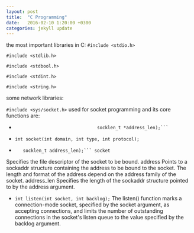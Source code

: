 ```yaml
---
layout: post
title:  "C Programming"
date:   2016-02-10 1:20:00 +0300
categories: jekyll update
---
```

the most important libraries in C:
```#include <stdio.h>```

```#include <stdlib.h>```

```#include <stdbool.h>```

```#include <stdint.h>```

```#include <string.h>```

some network libraries:

```#include <sys/socket.h>``` used for socket programming and its core functions are:

- ```int accept (int socket, struct sockaddr *address,
                                 socklen_t *address_len);```

- ```int socket(int domain, int type, int protocol);```

- ```int bind(int socket, const struct sockaddr *address,
     socklen_t address_len);``` socket
Specifies the file descriptor of the socket to be bound.
address
Points to a sockaddr structure containing the address to be bound to the socket. The length and format of the address depend on the address family of the socket.
address_len
Specifies the length of the sockaddr structure pointed to by the address argument.

- ```int listen(int socket, int backlog);``` The listen() function marks a connection-mode socket, specified by the socket argument, as accepting connections, and limits the number of outstanding connections in the socket's listen queue to the value specified by the backlog argument.
